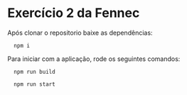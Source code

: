 # Exercício 2 da Fennec

Após clonar o repositorio baixe as dependências:
```shell
  npm i
```


Para iniciar com a aplicação, rode os seguintes comandos:
```shell
  npm run build
```

```shell
  npm run start
```